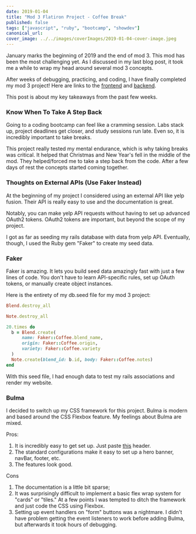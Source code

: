 ```yaml
---
date: 2019-01-04
title: "Mod 3 Flatiron Project - Coffee Break"
published: false
tags: ["javascript", "ruby", "bootcamp", "showdev"]
canonical_url:
cover_image: ../../images/coverImages/2019-01-04-cover-image.jpeg
---
```


January marks the beginning of 2019 and the end of mod 3\. This mod has been the most challenging yet. As I discussed in my last blog post, it took me a while to wrap my head around several mod 3 concepts.

After weeks of debugging, practicing, and coding, I have finally completed my mod 3 project! Here are links to the [frontend](https://github.com/edezekiel/frontend-coffee-bulma) and [backend](https://github.com/edezekiel/backend-coffee-bulma).

This post is about my key takeaways from the past few weeks.

### Know When To Take A Step Back

Going to a coding bootcamp can feel like a cramming session. Labs stack up, project deadlines get closer, and study sessions run late. Even so, it is incredibly important to take breaks.

This project really tested my mental endurance, which is why taking breaks was critical. It helped that Christmas and New Year's fell in the middle of the mod. They helped/forced me to take a step back from the code. After a few days of rest the concepts started coming together.

### Thoughts on External APIs (Use Faker Instead)

At the beginning of my project I considered using an external API like yelp fusion. Their API is really easy to use and the documentation is great.

Notably, you can make yelp API requests without having to set up advanced OAuth2 tokens. OAuth2 tokens are important, but beyond the scope of my project.

I got as far as seeding my rails database with data from yelp API. Eventually, though, I used the Ruby gem "Faker" to create my seed data.

### Faker

Faker is amazing. It lets you build seed data amazingly fast with just a few lines of code. You don't have to learn API-specific rules, set up OAuth tokens, or manually create object instances.

Here is the entirety of my db.seed file for my mod 3 project:

```ruby
Blend.destroy_all

Note.destroy_all

20.times do
  b = Blend.create(
      name: Faker::Coffee.blend_name,
      origin: Faker::Coffee.origin,
      variety: Faker::Coffee.variety
  )
  Note.create(blend_id: b.id, body: Faker::Coffee.notes)
end
```

With this seed file, I had enough data to test my rails associations and render my website.

### Bulma

I decided to switch up my CSS framework for this project. Bulma is modern and based around the CSS Flexbox feature. My feelings about Bulma are mixed.

Pros:

1.  It is incredibly easy to get set up. Just paste [this](https://gist.github.com/edezekiel/41e3fc3e0bf229043d192d4260d94898) header.
2.  The standard configurations make it easy to set up a hero banner, navBar, footer, etc.
3.  The features look good.

Cons

1.  The documentation is a little bit sparse;
2.  It was surprisingly difficult to implement a basic flex wrap system for "cards" or "tiles." At a few points I was tempted to ditch the framework and just code the CSS using Flexbox.
3.  Setting up event handlers on "form" buttons was a nightmare. I didn't have problem getting the event listeners to work before adding Bulma, but afterwards it took hours of debugging.
